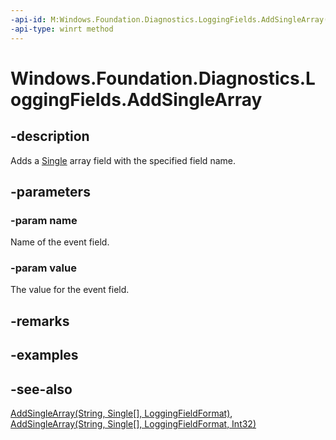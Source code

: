 ```yaml
---
-api-id: M:Windows.Foundation.Diagnostics.LoggingFields.AddSingleArray(System.String,System.Single[])
-api-type: winrt method
---
```


<!-- Method syntax
public void AddSingleArray(System.String name, System.Single[] value)
-->

# Windows.Foundation.Diagnostics.LoggingFields.AddSingleArray

## -description
Adds a [Single](/dotnet/api/system.single?view=dotnet-uwp-10.0&preserve-view=true) array field with the specified field name.

## -parameters
### -param name
Name of the event field.

### -param value
The value for the event field.

## -remarks

## -examples

## -see-also
[AddSingleArray(String, Single\[\], LoggingFieldFormat)](/uwp/api/windows.foundation.diagnostics.loggingfields.addsinglearray#windows-foundation-diagnostics-loggingfields-addsinglearray(system-string-system-single()-windows-foundation-diagnostics-loggingfieldformat)), [AddSingleArray(String, Single\[\], LoggingFieldFormat, Int32)](/uwp/api/windows.foundation.diagnostics.loggingfields.addsinglearray#windows-foundation-diagnostics-loggingfields-addsinglearray(system-string-system-single()-windows-foundation-diagnostics-loggingfieldformat-system-int32))